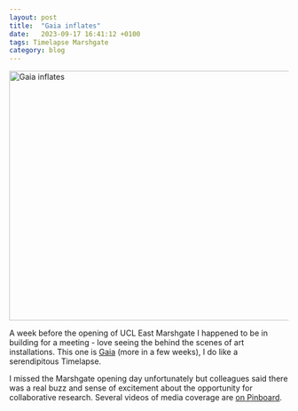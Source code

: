 ```yaml
---
layout: post
title:  "Gaia inflates"
date:   2023-09-17 16:41:12 +0100
tags: Timelapse Marshgate
category: blog 
---
```


<a href="https://www.flickr.com/photos/pseudonomad/53190187484/in/datetaken-public/" title="Gaia inflates"><img src="/assets/img/gaia-small.gif" width="800" height="450" alt="Gaia inflates"/></a>

A week before the opening of UCL East Marshgate I happened to be in building for a meeting - love seeing the behind the scenes of art installations. This one is [Gaia](https://www.flickr.com/photos/pseudonomad/53190187484/) (more in a few weeks), I do like a serendipitous Timelapse.

I missed the Marshgate opening day unfortunately but colleagues said there was a real buzz and sense of excitement about the opportunity for collaborative research. Several videos of media coverage are [on Pinboard](https://pinboard.in/u:dunc/t:marshgate/t:opening/).

